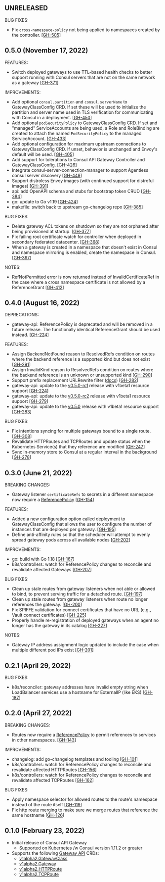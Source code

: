 ## UNRELEASED

BUG FIXES:

* Fix `cross-namespace-policy` not being applied to namespaces created by the controller. [[GH-505](https://github.com/hashicorp/consul-api-gateway/pull/505)]

## 0.5.0 (November 17, 2022)

FEATURES:

* Switch deployed gateways to use TTL-based health checks to better support running with Consul servers that are not on the same network as a gateway [[GH-371](https://github.com/hashicorp/consul-api-gateway/issues/371)]

IMPROVEMENTS:

* Add optional `consul.partition` and `consul.serverName` to GatewayClassConfig CRD. If set these will be used to initialize the partition and server name used in TLS verification for communicating with Consul in a deployment. [[GH-450](https://github.com/hashicorp/consul-api-gateway/issues/450)]
* Add optional `podSecurityPolicy` to GatewayClassConfig CRD. If set and "managed" ServiceAccounts are being used, a Role and RoleBinding are created to attach the named `PodSecurityPolicy` to the managed ServiceAccount. [[GH-433](https://github.com/hashicorp/consul-api-gateway/issues/433)]
* Add optional configuration for maximum upstream connections to GatewayClassConfig CRD. If unset, behavior is unchanged and Envoy's default will be used. [[GH-405](https://github.com/hashicorp/consul-api-gateway/issues/405)]
* Add support for tolerations to Consul API Gateway Controller and GatewayClassConfig. [[GH-426](https://github.com/hashicorp/consul-api-gateway/issues/426)]
* Integrate consul-server-connection-manager to support Agentless consul server discovery [[GH-449](https://github.com/hashicorp/consul-api-gateway/issues/449)]
* Support distroless Envoy images (with continued support for distroful images) [[GH-391](https://github.com/hashicorp/consul-api-gateway/issues/391)]
* api: add OpenAPI schema and stubs for bootstrap token CRUD [[GH-384](https://github.com/hashicorp/consul-api-gateway/issues/384)]
* go: update to Go v1.19 [[GH-424](https://github.com/hashicorp/consul-api-gateway/issues/424)]
* makefile: switch back to upstream go-changelog repo [[GH-385](https://github.com/hashicorp/consul-api-gateway/issues/385)]

BUG FIXES:

* Delete gateway ACL tokens on shutdown so they are not orphaned after being provisioned at startup. [[GH-377](https://github.com/hashicorp/consul-api-gateway/issues/377)]
* Fix failing root certificate watch for controller when deployed in secondary federated datacenter. [[GH-368](https://github.com/hashicorp/consul-api-gateway/issues/368)]
* When a gateway is created in a namespace that doesn't exist in Consul and namespace mirroring is enabled, create the namespace in Consul. [[GH-397](https://github.com/hashicorp/consul-api-gateway/issues/397)]

NOTES:

* RefNotPermitted error is now returned instead of InvalidCertificateRef in the case where a cross namespace certificate is not allowed by a ReferenceGrant [[GH-412](https://github.com/hashicorp/consul-api-gateway/issues/412)]

## 0.4.0 (August 16, 2022)
DEPRECATIONS:

* gateway-api: ReferencePolicy is deprecated and will be removed in a future release. The functionally identical ReferenceGrant should be used instead. [[GH-224](https://github.com/hashicorp/consul-api-gateway/issues/224)]

FEATURES:

* Assign BackendNotFound reason to ResolvedRefs condition on routes where the backend reference is a supported kind but does not exist [[GH-291](https://github.com/hashicorp/consul-api-gateway/issues/291)]
* Assign InvalidKind reason to ResolvedRefs condition on routes where the backend reference is an unknown or unsupported kind [[GH-290](https://github.com/hashicorp/consul-api-gateway/issues/290)]
* Support prefix replacement URLRewrite filter ([docs](https://gateway-api.sigs.k8s.io/references/spec/#gateway.networking.k8s.io/v1alpha2.HTTPPathModifier)) [[GH-282](https://github.com/hashicorp/consul-api-gateway/issues/282)]
* gateway-api: update to the [v0.5.0-rc1](https://github.com/kubernetes-sigs/gateway-api/releases/tag/v0.5.0-rc1) release with v1beta1 resource support [[GH-224](https://github.com/hashicorp/consul-api-gateway/issues/224)]
* gateway-api: update to the [v0.5.0-rc2](https://github.com/kubernetes-sigs/gateway-api/releases/tag/v0.5.0-rc2) release with v1beta1 resource support [[GH-279](https://github.com/hashicorp/consul-api-gateway/issues/279)]
* gateway-api: update to the [v0.5.0](https://github.com/kubernetes-sigs/gateway-api/releases/tag/v0.5.0) release with v1beta1 resource support [[GH-283](https://github.com/hashicorp/consul-api-gateway/issues/283)]

BUG FIXES:

* Fix intentions syncing for multiple gateways bound to a single route. [[GH-308](https://github.com/hashicorp/consul-api-gateway/issues/308)]
* Revalidate HTTPRoutes and TCPRoutes and update status when the Kubernetes Service(s) that they reference are modified [[GH-247](https://github.com/hashicorp/consul-api-gateway/issues/247)]
* Sync in-memory store to Consul at a regular interval in the background [[GH-278](https://github.com/hashicorp/consul-api-gateway/issues/278)]

## 0.3.0 (June 21, 2022)
BREAKING CHANGES:

* Gateway listener `certificateRefs` to secrets in a different namespace now require a [ReferencePolicy](https://gateway-api.sigs.k8s.io/v1alpha2/references/spec/#gateway.networking.k8s.io%2fv1alpha2.ReferencePolicy) [[GH-154](https://github.com/hashicorp/consul-api-gateway/issues/154)]

FEATURES:

* Added a new configuration option called deployment to GatewayClassConfig that allows the user to configure the number of instances that are deployed per gateway. [[GH-195](https://github.com/hashicorp/consul-api-gateway/issues/195)]
* Define anti-affinity rules so that the scheduler will attempt to evenly spread gateway pods across all available nodes [[GH-202](https://github.com/hashicorp/consul-api-gateway/issues/202)]

IMPROVEMENTS:

* go: build with Go 1.18 [[GH-167](https://github.com/hashicorp/consul-api-gateway/issues/167)]
* k8s/controllers: watch for ReferencePolicy changes to reconcile and revalidate affected Gateways [[GH-207](https://github.com/hashicorp/consul-api-gateway/issues/207)]

BUG FIXES:

* Clean up stale routes from gateway listeners when not able or allowed to bind, to prevent serving traffic for a detached route. [[GH-197](https://github.com/hashicorp/consul-api-gateway/issues/197)]
* Clean up stale routes from gateway listeners when route no longer references the gateway. [[GH-200](https://github.com/hashicorp/consul-api-gateway/issues/200)]
* Fix SPIFFE validation for connect certificates that have no URL (e.g., Vault connect certificates) [[GH-225](https://github.com/hashicorp/consul-api-gateway/issues/225)]
* Properly handle re-registration of deployed gateways when an agent no longer has the gateway in its catalog [[GH-227](https://github.com/hashicorp/consul-api-gateway/issues/227)]

NOTES:

* Gateway IP address assignment logic updated to include the case when multiple different pod IPs exist [[GH-201](https://github.com/hashicorp/consul-api-gateway/issues/201)]

## 0.2.1 (April 29, 2022)

BUG FIXES:

* k8s/reconciler: gateway addresses have invalid empty string when LoadBalancer services use a hostname for ExternalIP (like EKS) [[GH-187](https://github.com/hashicorp/consul-api-gateway/issues/187)]

## 0.2.0 (April 27, 2022)

BREAKING CHANGES:

* Routes now require a [ReferencePolicy](https://gateway-api.sigs.k8s.io/v1alpha2/references/spec/#gateway.networking.k8s.io%2fv1alpha2.ReferencePolicy) to permit references to services in other namespaces. [[GH-143](https://github.com/hashicorp/consul-api-gateway/issues/143)]

IMPROVEMENTS:

* changelog: add go-changelog templates and tooling [[GH-101](https://github.com/hashicorp/consul-api-gateway/issues/101)]
* k8s/controllers: watch for ReferencePolicy changes to reconcile and revalidate affected HTTPRoutes [[GH-156](https://github.com/hashicorp/consul-api-gateway/issues/156)]
* k8s/controllers: watch for ReferencePolicy changes to reconcile and revalidate affected TCPRoutes [[GH-162](https://github.com/hashicorp/consul-api-gateway/issues/162)]

BUG FIXES:

 * Apply namespace selector for allowed routes to the route's namespace instead of the route itself [[GH-119](https://github.com/hashicorp/consul-api-gateway/pull/119)]
 * Fix http route merging to make sure we merge routes that reference the same hostname [[GH-126](https://github.com/hashicorp/consul-api-gateway/pull/126)]

## 0.1.0 (February 23, 2022)

* Initial release of Consul API Gateway
  * Supported on Kubernetes /w Consul version 1.11.2 or greater
* Supports the following [Gateway API](https://gateway-api.sigs.k8s.io/) CRDs:
  * [v1alpha2.GatewayClass](https://gateway-api.sigs.k8s.io/v1alpha2/references/spec/#gateway.networking.k8s.io/v1alpha2.Gateway)
  * [v1alpha2.Gateway](https://gateway-api.sigs.k8s.io/v1alpha2/references/spec/#gateway.networking.k8s.io/v1alpha2.GatewayClass)
  * [v1alpha2.HTTPRoute](https://gateway-api.sigs.k8s.io/v1alpha2/references/spec/#gateway.networking.k8s.io/v1alpha2.HTTPRoute)
  * [v1alpha2.TCPRoute](https://gateway-api.sigs.k8s.io/v1alpha2/references/spec/#gateway.networking.k8s.io/v1alpha2.TCPRoute)
